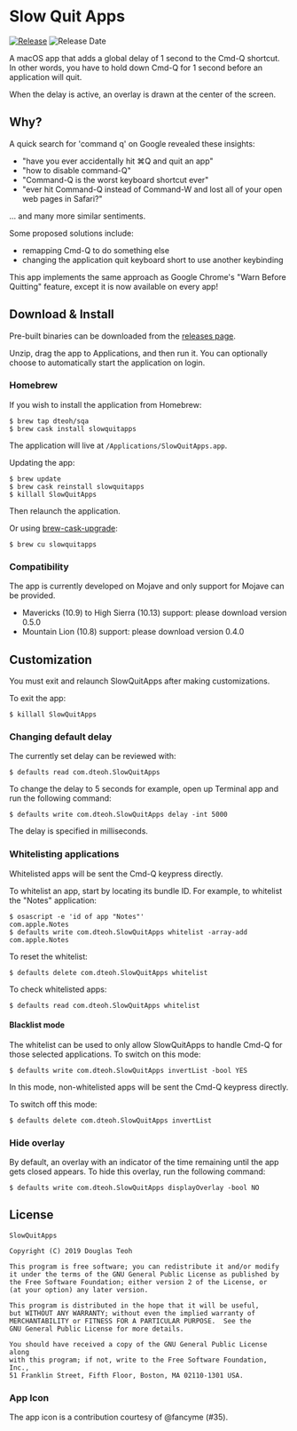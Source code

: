 # Slow Quit Apps

[![Release](https://img.shields.io/github/release/dteoh/SlowQuitApps.svg)](https://github.com/dteoh/SlowQuitApps/releases)
![Release Date](https://img.shields.io/github/release-date/dteoh/SlowQuitApps.svg)

A macOS app that adds a global delay of 1 second to the Cmd-Q shortcut. In
other words, you have to hold down Cmd-Q for 1 second before an application
will quit.

When the delay is active, an overlay is drawn at the center of the screen.

## Why?

A quick search for 'command q' on Google revealed these insights:

* "have you ever accidentally hit ⌘Q and quit an app"
* "how to disable command-Q"
* "Command-Q is the worst keyboard shortcut ever"
* "ever hit Command-Q instead of Command-W and lost all of your open web pages in Safari?"

... and many more similar sentiments.

Some proposed solutions include:

* remapping Cmd-Q to do something else
* changing the application quit keyboard short to use another keybinding

This app implements the same approach as Google Chrome's "Warn Before Quitting"
feature, except it is now available on every app!

## Download & Install

Pre-built binaries can be downloaded from the [releases page](https://github.com/dteoh/SlowQuitApps/releases).

Unzip, drag the app to Applications, and then run it. You can optionally
choose to automatically start the application on login.

### Homebrew

If you wish to install the application from Homebrew:

```
$ brew tap dteoh/sqa
$ brew cask install slowquitapps
```

The application will live at `/Applications/SlowQuitApps.app`.

Updating the app:

```
$ brew update
$ brew cask reinstall slowquitapps
$ killall SlowQuitApps
```

Then relaunch the application.

Or using [brew-cask-upgrade](https://github.com/buo/homebrew-cask-upgrade):

```
$ brew cu slowquitapps
```

### Compatibility

The app is currently developed on Mojave and only support for Mojave can be
provided.

* Mavericks (10.9) to High Sierra (10.13) support: please download version 0.5.0
* Mountain Lion (10.8) support: please download version 0.4.0

## Customization

You must exit and relaunch SlowQuitApps after making customizations.

To exit the app:

```
$ killall SlowQuitApps
```

### Changing default delay

The currently set delay can be reviewed with:

    $ defaults read com.dteoh.SlowQuitApps

To change the delay to 5 seconds for example, open up Terminal app and
run the following command:

    $ defaults write com.dteoh.SlowQuitApps delay -int 5000

The delay is specified in milliseconds.

### Whitelisting applications

Whitelisted apps will be sent the Cmd-Q keypress directly.

To whitelist an app, start by locating its bundle ID. For example, to whitelist
the "Notes" application:

    $ osascript -e 'id of app "Notes"'
    com.apple.Notes
    $ defaults write com.dteoh.SlowQuitApps whitelist -array-add com.apple.Notes

To reset the whitelist:

    $ defaults delete com.dteoh.SlowQuitApps whitelist

To check whitelisted apps:

    $ defaults read com.dteoh.SlowQuitApps whitelist

#### Blacklist mode

The whitelist can be used to only allow SlowQuitApps to handle Cmd-Q for those
selected applications. To switch on this mode:

    $ defaults write com.dteoh.SlowQuitApps invertList -bool YES

In this mode, non-whitelisted apps will be sent the Cmd-Q keypress directly.

To switch off this mode:

    $ defaults delete com.dteoh.SlowQuitApps invertList

### Hide overlay

By default, an overlay with an indicator of the time remaining until the app gets closed appears. To hide this overlay, run the following command:

    $ defaults write com.dteoh.SlowQuitApps displayOverlay -bool NO

## License

```
SlowQuitApps

Copyright (C) 2019 Douglas Teoh

This program is free software; you can redistribute it and/or modify
it under the terms of the GNU General Public License as published by
the Free Software Foundation; either version 2 of the License, or
(at your option) any later version.

This program is distributed in the hope that it will be useful,
but WITHOUT ANY WARRANTY; without even the implied warranty of
MERCHANTABILITY or FITNESS FOR A PARTICULAR PURPOSE.  See the
GNU General Public License for more details.

You should have received a copy of the GNU General Public License along
with this program; if not, write to the Free Software Foundation, Inc.,
51 Franklin Street, Fifth Floor, Boston, MA 02110-1301 USA.
```

### App Icon

The app icon is a contribution courtesy of @fancyme (#35).
